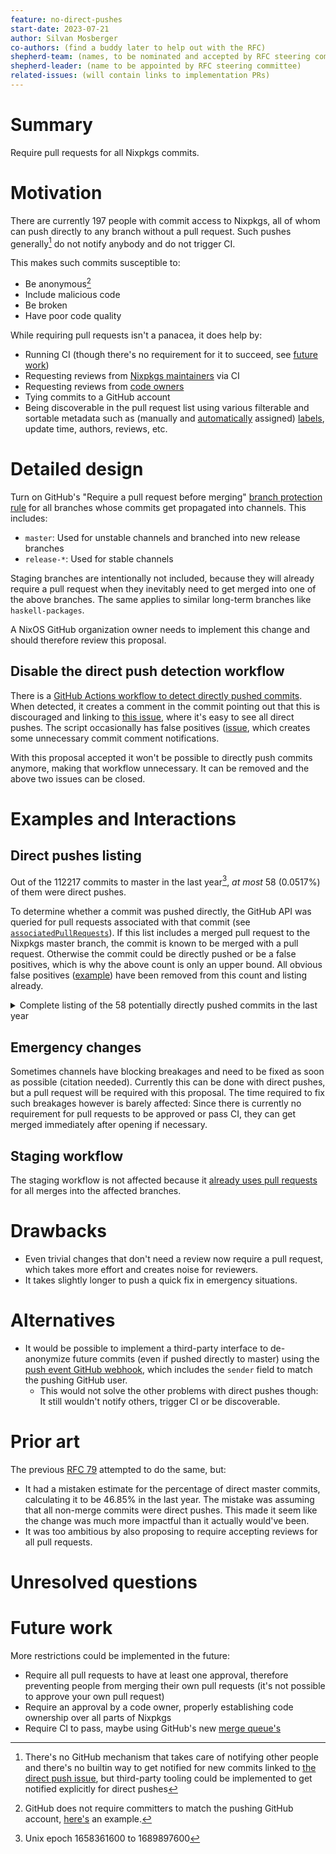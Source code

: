 ```yaml
---
feature: no-direct-pushes
start-date: 2023-07-21
author: Silvan Mosberger
co-authors: (find a buddy later to help out with the RFC)
shepherd-team: (names, to be nominated and accepted by RFC steering committee)
shepherd-leader: (name to be appointed by RFC steering committee)
related-issues: (will contain links to implementation PRs)
---
```


# Summary
[summary]: #summary

Require pull requests for all Nixpkgs commits.

# Motivation
[motivation]: #motivation

There are currently 197 people with commit access to Nixpkgs, all of whom can push directly to any branch without a pull request.
Such pushes generally[^1] do not notify anybody and do not trigger CI.

[^1]: There's no GitHub mechanism that takes care of notifying other people and there's no builtin way to get notified for new commits linked to [the direct push issue](https://github.com/NixOS/nixpkgs/issues/118661), but third-party tooling could be implemented to get notified explicitly for direct pushes

This makes such commits susceptible to:
- Be anonymous[^2]
- Include malicious code
- Be broken
- Have poor code quality

[^2]: GitHub does not require committers to match the pushing GitHub account, [here's](https://github.com/infinisil/github-test/commit/0553a1afe8ee38d45ef38c7055a7b6c3ee08f3d3) an example.

While requiring pull requests isn't a panacea, it does help by:
- Running CI (though there's no requirement for it to succeed, see [future work][future])
- Requesting reviews from [Nixpkgs maintainers](https://github.com/NixOS/rfcs/pull/39) via CI
- Requesting reviews from [code owners](https://docs.github.com/en/repositories/managing-your-repositorys-settings-and-features/customizing-your-repository/about-code-owners)
- Tying commits to a GitHub account
- Being discoverable in the pull request list using various filterable and sortable metadata such as (manually and [automatically](https://github.com/NixOS/nixpkgs/blob/e0d40b94732d0a077ea8e409d394bcd36750584e/.github/labeler.yml) assigned) [labels](https://github.com/NixOS/nixpkgs/labels), update time, authors, reviews, etc.


# Detailed design
[design]: #detailed-design

Turn on GitHub's "Require a pull request before merging" [branch protection rule](https://docs.github.com/en/repositories/configuring-branches-and-merges-in-your-repository/managing-protected-branches/managing-a-branch-protection-rule#creating-a-branch-protection-rule) for all branches whose commits get propagated into channels.
This includes:
- `master`: Used for unstable channels and branched into new release branches
- `release-*`: Used for stable channels

Staging branches are intentionally not included, because they will already require a pull request when they inevitably need to get merged into one of the above branches.
The same applies to similar long-term branches like `haskell-packages`.

A NixOS GitHub organization owner needs to implement this change and should therefore review this proposal.

## Disable the direct push detection workflow

There is a [GitHub Actions workflow to detect directly pushed commits](https://github.com/NixOS/nixpkgs/blob/0b411c1e040870e89a3e598437e708979137b665/.github/workflows/direct-push.yml).
When detected, it creates a comment in the commit pointing out that this is discouraged and linking to [this issue](https://github.com/NixOS/nixpkgs/issues/118661), where it's easy to see all direct pushes.
The script occasionally has false positives ([issue](https://github.com/NixOS/nixpkgs/issues/240314), which creates some unnecessary commit comment notifications.

With this proposal accepted it won't be possible to directly push commits anymore, making that workflow unnecessary.
It can be removed and the above two issues can be closed.

# Examples and Interactions
[examples-and-interactions]: #examples-and-interactions

## Direct pushes listing

Out of the 112217 commits to master in the last year[^3], _at most_ 58 (0.0517%) of them were direct pushes.

[^3]: Unix epoch 1658361600 to 1689897600

To determine whether a commit was pushed directly, the GitHub API was queried for pull requests associated with that commit (see [`associatedPullRequests`](https://docs.github.com/en/graphql/reference/objects#commit)).
If this list includes a merged pull request to the Nixpkgs master branch, the commit is known to be merged with a pull request.
Otherwise the commit could be directly pushed or be a false positives, which is why the above count is only an upper bound.
All obvious false positives ([example](https://github.com/NixOS/nixpkgs/commit/b09d18903c24b8aca88100df86aa2fdd5f05dfcd)) have been removed from this count and listing already.

<details>
<summary>Complete listing of the 58 potentially directly pushed commits in the last year</summary>

- [`1ce07adbe05e`](https://github.com/NixOS/nixpkgs/commit/1ce07adbe05e36146e6c47dcad4bff1178b8c572) [@trofi](https://github.com/trofi) - mutt: use more ubiquitous "eee-" placeholder instead of one-off <<NIX>>
- [`205ee073b053`](https://github.com/NixOS/nixpkgs/commit/205ee073b053fc4d87d5adf2ebd44ebbef7bca4d) [@vcunat](https://github.com/vcunat) - Revert "texlive.combine: expose licensing information of combined packages"
- [`789271b2c8a4`](https://github.com/NixOS/nixpkgs/commit/789271b2c8a4cc01398316c211b0d597cde8324d) [@vcunat](https://github.com/vcunat) - python3Packages.hickle: fixed failing unit tests
- [`69867f9de40f`](https://github.com/NixOS/nixpkgs/commit/69867f9de40f0d24276eeaf957b36a34541214fe) [@vcunat](https://github.com/vcunat) - transmission: drop myself from .meta.maintainers
- [`82082e931fd7`](https://github.com/NixOS/nixpkgs/commit/82082e931fd7199c929fb7901aac05e54cd1e18c) [@vcunat](https://github.com/vcunat) - vtm: avoid using an alias
- [`62d347770a26`](https://github.com/NixOS/nixpkgs/commit/62d347770a26663db3332d3a04c5084f6a71dd9d) [@ehmry](https://github.com/ehmry) - nimPackages.eris: wontfix darwin
- [`e2ccc3dd9f4d`](https://github.com/NixOS/nixpkgs/commit/e2ccc3dd9f4da160bacf7da8d294b353678d2ce8) [@ehmry](https://github.com/ehmry) - cjdns: mark broken for aarch64
- [`2c28f1de7cdc`](https://github.com/NixOS/nixpkgs/commit/2c28f1de7cdc10be556d2106108411dd2482794b) [@RaitoBezarius](https://github.com/RaitoBezarius) - 23.11 is Tapir
- [`8607b80c8560`](https://github.com/NixOS/nixpkgs/commit/8607b80c85600c2ad439a8a198ff812b15d01c0c) [@sternenseemann](https://github.com/sternenseemann) - haskellPackages.memfd: mark supported on linux only
- [`d925734d3bb7`](https://github.com/NixOS/nixpkgs/commit/d925734d3bb7f12924e6016cd33222684b5435f5) [@ehmry](https://github.com/ehmry) - Nim: add meta.mainProgram
- [`6c43a3495a11`](https://github.com/NixOS/nixpkgs/commit/6c43a3495a11e261e5f41e5d7eda2d71dae1b2fe) [@vcunat](https://github.com/vcunat) - linux\_6\_1: fixup evaluation without aliases
- [`fa8367c2d507`](https://github.com/NixOS/nixpkgs/commit/fa8367c2d50781f3e49ed424ea61af0c77615069) [@vcunat](https://github.com/vcunat) - linux\_6\_1: rebuild on x86\_64-linux
- [`e25dc4a95ed6`](https://github.com/NixOS/nixpkgs/commit/e25dc4a95ed69f37ce443b8fcad00fb9337e6eed) [@jtojnar](https://github.com/jtojnar) - nixos/nginx: Fix listen string generation
- [`331e2a1c1075`](https://github.com/NixOS/nixpkgs/commit/331e2a1c1075d4c3f2660da9210ee54ba93d7bda) [@bjornfor](https://github.com/bjornfor) - prometheus-smokeping-prober: cleanup version
- [`fe2ecaf706a5`](https://github.com/NixOS/nixpkgs/commit/fe2ecaf706a5907b5e54d979fbde4924d84b65fc) [@vcunat](https://github.com/vcunat) - rocm-thunk: evaluate even on unsupported platforms again
- [`7486a74d9f5c`](https://github.com/NixOS/nixpkgs/commit/7486a74d9f5c3581c2db0e186d4763ff3a4ae782) [@vcunat](https://github.com/vcunat) - lisp-modules: avoid the replaced pkgs.webkitgtk\_5\_0
- [`1010c17591db`](https://github.com/NixOS/nixpkgs/commit/1010c17591db2553d4954cc6a143169604f150e4) [@web-flow](https://github.com/web-flow) - python3Packages.tensorflow: remove @jyp from `meta.maintainers`
- [`5a8991c6b34f`](https://github.com/NixOS/nixpkgs/commit/5a8991c6b34fc62793f3996cb4614595d5d13a6c) [@ulrikstrid](https://github.com/ulrikstrid) - Fix dune-configurator
- [`972b0fa87ffc`](https://github.com/NixOS/nixpkgs/commit/972b0fa87ffc622a690461a43c1608bef5b776ee) [@vcunat](https://github.com/vcunat) - xdp-tools: fix hash of the patch
- [`477de8d913e6`](https://github.com/NixOS/nixpkgs/commit/477de8d913e6e9b10ba1bb8c405002cada95e832) [@vcunat](https://github.com/vcunat) - olive-editor: don't use the alias openimageio2
- [`26f55176e776`](https://github.com/NixOS/nixpkgs/commit/26f55176e77696556658c04f2167db02f401d6b5) [@vcunat](https://github.com/vcunat) - Revert #222072: "directx-shader-compiler: remove workaround"
- [`006c8313427e`](https://github.com/NixOS/nixpkgs/commit/006c8313427efae41c59b76a9263c6cd27d0c985) [@vcunat](https://github.com/vcunat) - volk: fix eval without allowed aliases
- [`53fcb2e5859b`](https://github.com/NixOS/nixpkgs/commit/53fcb2e5859bfe7b8e88a405c242599efdfa215d) [@jtojnar](https://github.com/jtojnar) - liblouis: 3.24.0 → 3.25.0
- [`7b6e7dd796f8`](https://github.com/NixOS/nixpkgs/commit/7b6e7dd796f8fe17f673b7434e9366f2f7dbd67e) [@prusnak](https://github.com/prusnak) - electron-bin: move print-hashes.sh script
- [`0724cd4e4cf4`](https://github.com/NixOS/nixpkgs/commit/0724cd4e4cf44a926a594858f4cbec8967113721) [@dotlambda](https://github.com/dotlambda) - python310Packages.nextcord: 2.3.3 -> 2.4.0
- [`427d0b71b6f7`](https://github.com/NixOS/nixpkgs/commit/427d0b71b6f788769320391cb779f6387d1ecd9c) [@roberth](https://github.com/roberth) - protonup-qt: Fix CI
- [`91bf862e3c5c`](https://github.com/NixOS/nixpkgs/commit/91bf862e3c5c67b69797e9740a41e611f674a5a5) [@web-flow](https://github.com/web-flow) - arrow-cpp: fix meta.broken
- [`8030c64577a7`](https://github.com/NixOS/nixpkgs/commit/8030c64577a7973d07537e2bb446c14ccedaa14c) [@vcunat](https://github.com/vcunat) - Revert Merge #214786: libvmaf: fix build for BSD
- [`a0acf943cc65`](https://github.com/NixOS/nixpkgs/commit/a0acf943cc65d56e6708c6a63731473a5752dedb) [@vcunat](https://github.com/vcunat) - python3Packages.zipfile36: fixup meta
- [`9abbbc5979d7`](https://github.com/NixOS/nixpkgs/commit/9abbbc5979d7ddff0e479737460e725fb33f1b50) [@peterhoeg](https://github.com/peterhoeg) - nixos/plasma5: add tool needed for kinfocenter
- [`f265af55c584`](https://github.com/NixOS/nixpkgs/commit/f265af55c584fe7786e35e3dbd15de28c0d74c3a) [@peterhoeg](https://github.com/peterhoeg) - kinfocenter: add a bunch of tools for additional info
- [`880161efe12c`](https://github.com/NixOS/nixpkgs/commit/880161efe12c0b27e41fd1a45bb74a20c2877021) [@bennofs](https://github.com/bennofs) - Revert "burpsuite: 2021.12 -> 2022.12.7"
- [`8d45d82c71b9`](https://github.com/NixOS/nixpkgs/commit/8d45d82c71b91872e853f0bce3ed69993508ec5e) [@vcunat](https://github.com/vcunat) - Revert "nixos/tests/installer: test relative paths in initrd secrets"
- [`9089ee1796b8`](https://github.com/NixOS/nixpkgs/commit/9089ee1796b8d331d6ddfcb077e8ab0a9fea0288) [@peterhoeg](https://github.com/peterhoeg) - {libsForQt5.kpmcore,partition-manager}: * -> 22.12.1
- [`c73f29c723c2`](https://github.com/NixOS/nixpkgs/commit/c73f29c723c2dce97e8789c6cf96b36a1b158176) [@Mindavi](https://github.com/Mindavi) - classicube: move runHook postInstall
- [`235799128bfc`](https://github.com/NixOS/nixpkgs/commit/235799128bfccb6048f36a86e9d32545efca0372) [@Mindavi](https://github.com/Mindavi) - classicube: use makeDesktopItem
- [`52519fd12e63`](https://github.com/NixOS/nixpkgs/commit/52519fd12e639abdc4dbc8e054f73d68c923a505) [@Mindavi](https://github.com/Mindavi) - classicube: add .desktop file
- [`2c4b97d6a0eb`](https://github.com/NixOS/nixpkgs/commit/2c4b97d6a0eb6beead204afd4e67c63ea1ad06a0) [@zowoq](https://github.com/zowoq) - Revert "luaPackages.lsqlite3complete: init at 0.9.5-1"
- [`5be120bac3d3`](https://github.com/NixOS/nixpkgs/commit/5be120bac3d30631cd903010b20fbc80a5d81eba) [@bobby285271](https://github.com/bobby285271) - kubernetes-controller-tools: 0.10.0 -> 0.11.1
- [`5c52e8cbcb32`](https://github.com/NixOS/nixpkgs/commit/5c52e8cbcb32cfb13d3697ced2991a966a4fe4e3) Yt \<happysalada@proton.me\> - libsForQt5.mauikit-calendar: init at 1.0.0
- [`b660c76d0fbd`](https://github.com/NixOS/nixpkgs/commit/b660c76d0fbd26dd8735dff51bf4d4df9eda9c91) Yt \<happysalada@proton.me\> - cask-server: init at 0.5.6
- [`21e0f7502b31`](https://github.com/NixOS/nixpkgs/commit/21e0f7502b315de9cb798a6ac4c71629bd27218a) Yt \<happysalada@proton.me\> - libsForQt5.maui-core: init at 0.5.6
- [`58d84f7f0fb6`](https://github.com/NixOS/nixpkgs/commit/58d84f7f0fb6a079a5370c384fd6055640ca9fa9) Yt \<happysalada@proton.me\> - maui-shell: init at 0.5.6
- [`3c6d63d22ca8`](https://github.com/NixOS/nixpkgs/commit/3c6d63d22ca8b57adc4120f7c1ea5262925c8c2d) [@vcunat](https://github.com/vcunat) - rtw89-firmware: fixup build after rtw89 update
- [`92b4f173803f`](https://github.com/NixOS/nixpkgs/commit/92b4f173803f65531e066321934e7d1ee7eb5090) [@vcunat](https://github.com/vcunat) - tennix: avoid URL literal
- [`42a68e6a36b8`](https://github.com/NixOS/nixpkgs/commit/42a68e6a36b8d7fd7f0cec5ef3b2f0ca6693a5e6) [@jtojnar](https://github.com/jtojnar) - bundlerUpdateScript: Fix evaluation with `allowAliases = false`
- [`6184f635b3c3`](https://github.com/NixOS/nixpkgs/commit/6184f635b3c3d2794821bb31c04a4e7a99ee0fdb) [@maralorn](https://github.com/maralorn) - nixos/doc: Fix typo in 22.11 release manual
- [`cdad0ce127b0`](https://github.com/NixOS/nixpkgs/commit/cdad0ce127b0b32ae8c5c07233f44dd63a85661a) [@vcunat](https://github.com/vcunat) - nixos/filesystems: fix a typo in docs
- [`b68bd2ee5205`](https://github.com/NixOS/nixpkgs/commit/b68bd2ee52051aaf983a268494cb4fc6c485b646) [@mweinelt](https://github.com/mweinelt) - 23.05 is Stoat
- [`df109d0291d3`](https://github.com/NixOS/nixpkgs/commit/df109d0291d376e8edae58abd524bd219c65c1da) [@bobby285271](https://github.com/bobby285271) - go-graft: 0.2.14 -> 0.2.15
- [`9971f569a937`](https://github.com/NixOS/nixpkgs/commit/9971f569a93799dd2dc917d54f7bbf96ec296360) [@bobby285271](https://github.com/bobby285271) - goeland: 0.12.1 -> 0.12.3
- [`54be84c3ac01`](https://github.com/NixOS/nixpkgs/commit/54be84c3ac0122c2b2272fc68a9015304bc0bb73) [@teto](https://github.com/teto) - pass2csv: 0.3.2 -> 1.0.0
- [`636051e35346`](https://github.com/NixOS/nixpkgs/commit/636051e353461f073ac55d5d42c1ed062a345046) [@vcunat](https://github.com/vcunat) - linux: avoid NO\_HZ\_FULL on i686-linux
- [`0ab12ad0af7d`](https://github.com/NixOS/nixpkgs/commit/0ab12ad0af7d8a706cc2035339673ba8a54dd202) [@flokli](https://github.com/flokli) - borgbackup: remove myself from maintainers
- [`9e4c57c08966`](https://github.com/NixOS/nixpkgs/commit/9e4c57c08966ebd794a15437446c4d1cf30ac213) [@jtojnar](https://github.com/jtojnar) - sublime4-dev: 4136 → 4137
- [`738fe494da28`](https://github.com/NixOS/nixpkgs/commit/738fe494da28777ddeb2612c70a5dc909958df4b) [@shlevy](https://github.com/shlevy) - Merge branch 'nix-plugins-10'
- [`ad41e043760e`](https://github.com/NixOS/nixpkgs/commit/ad41e043760ed1da3d8c957b3bf168bdfc9bd9e2) [@jonringer](https://github.com/jonringer) - python310Packages.moto: disable failing tests after werkzeug update
- [`d6d2d6c6d7fc`](https://github.com/NixOS/nixpkgs/commit/d6d2d6c6d7fcd5b71e97b9ee5f25c72f30eb9127) [@mweinelt](https://github.com/mweinelt) - python3Packages.twisted: skip failing tests on aarch64-darwin

> **Note**
> This was generated with a fairly hacky and non-reusable script, but it can relatively easily be verified probabilistically by picking a random commit in the time range and checking if it belongs to a pull request, repeat to increase confidence.

</details>

## Emergency changes

Sometimes channels have blocking breakages and need to be fixed as soon as possible (citation needed).
Currently this can be done with direct pushes, but a pull request will be required with this proposal.
The time required to fix such breakages however is barely affected: Since there is currently no requirement for pull requests to be approved or pass CI, they can get merged immediately after opening if necessary.

## Staging workflow

The staging workflow is not affected because it [already uses pull requests](https://github.com/NixOS/nixpkgs/pull/241951) for all merges into the affected branches.

# Drawbacks
[drawbacks]: #drawbacks

- Even trivial changes that don't need a review now require a pull request, which takes more effort and creates noise for reviewers.
- It takes slightly longer to push a quick fix in emergency situations.

# Alternatives
[alternatives]: #alternatives

- It would be possible to implement a third-party interface to de-anonymize future commits (even if pushed directly to master) using the [push event GitHub webhook](https://docs.github.com/en/webhooks-and-events/webhooks/webhook-events-and-payloads#push), which includes the `sender` field to match the pushing GitHub user.
  - This would not solve the other problems with direct pushes though: It still wouldn't notify others, trigger CI or be discoverable.

# Prior art
[prior-art]: #prior-art

The previous [RFC 79](https://github.com/NixOS/rfcs/pull/79) attempted to do the same, but:
- It had a mistaken estimate for the percentage of direct master commits, calculating it to be 46.85% in the last year.
  The mistake was assuming that all non-merge commits were direct pushes.
  This made it seem like the change was much more impactful than it actually would've been.
- It was too ambitious by also proposing to require accepting reviews for all pull requests.

# Unresolved questions
[unresolved]: #unresolved-questions

# Future work
[future]: #future-work
More restrictions could be implemented in the future:
- Require all pull requests to have at least one approval, therefore preventing people from merging their own pull requests (it's not possible to approve your own pull request)
- Require an approval by a code owner, properly establishing code ownership over all parts of Nixpkgs
- Require CI to pass, maybe using GitHub's new [merge queue's](https://docs.github.com/en/repositories/configuring-branches-and-merges-in-your-repository/configuring-pull-request-merges/managing-a-merge-queue)
